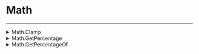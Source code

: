 # Math
---
<details><summary markdown="span">
Math.Clamp</summary>

---

#### Clamp a value between a minimum and maximum value.

##### `Shared`
##### Lib.Math.Clamp(value, min, max)

#### Parameters
- **value**: number - The value to clamp
- **min**: number - The minimum value
- **max**: number - The maximum value
#### Return
- **return**: number - The clamped value

---
</details>

<details><summary markdown="span">
Math.GetPercentage</summary>

---

#### Get the percentage of a value.<example>Get the percentage of 50 from 100 = 50%</example>

##### `Client`
##### Lib.Math.GetPercentage(value, of)

#### Parameters
- **value**: number - The value to get the percentage of
- **of**: number - The total value
#### Return
- **return**: number - The percentage value

---
</details>

<details><summary markdown="span">
Math.GetPercentageOf</summary>

---

#### Get what percent first value is to the second value.<example>Get the percentage of 20 from 100 = 20%</example>

##### `Client`
##### Lib.Math.GetPercentageOf(value, value2)

#### Parameters
- **value**: number - The value to get the percentage of
- **value2**: number - The total value
#### Return
- **return**: number Percentage - The percentage value

---
</details>

